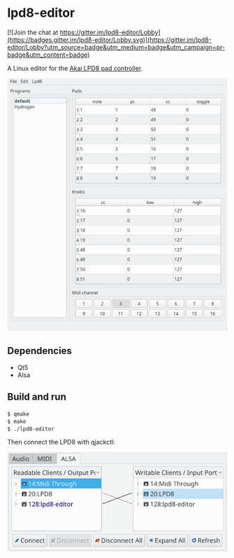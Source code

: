 # lpd8-editor

[![Join the chat at https://gitter.im/lpd8-editor/Lobby](https://badges.gitter.im/lpd8-editor/Lobby.svg)](https://gitter.im/lpd8-editor/Lobby?utm_source=badge&utm_medium=badge&utm_campaign=pr-badge&utm_content=badge)

A Linux editor for the [Akai LPD8 pad controller](http://www.akaipro.com/product/lpd8).

![lpd8-editor screenshot](doc/screenshot.png?raw=true "lpd8-editor")

## Dependencies

- Qt5
- Alsa

## Build and run

``` sh
$ qmake
$ make
$ ./lpd8-editor
```

Then connect the LPD8 with qjackctl:

![qjackctl screenshot](doc/qjackctl.png?raw=true "qjackctl connections")
